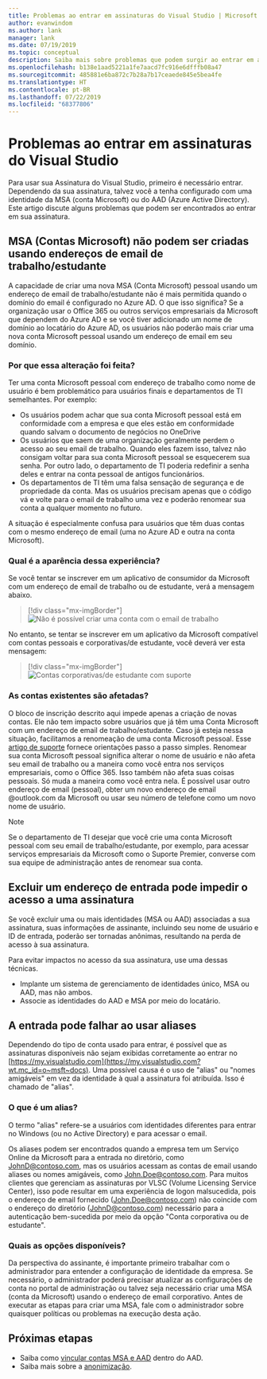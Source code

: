 ```yaml
---
title: Problemas ao entrar em assinaturas do Visual Studio | Microsoft Docs
author: evanwindom
ms.author: lank
manager: lank
ms.date: 07/19/2019
ms.topic: conceptual
description: Saiba mais sobre problemas que podem surgir ao entrar em assinaturas do Visual Studio
ms.openlocfilehash: b138e1aad5221a1fe7aacd7fc916e6dfffb08a47
ms.sourcegitcommit: 485881e6ba872c7b28a7b17ceaede845e5bea4fe
ms.translationtype: HT
ms.contentlocale: pt-BR
ms.lasthandoff: 07/22/2019
ms.locfileid: "68377806"
---
```

# <a name="issues-signing-in-to-visual-studio-subscriptions"></a>Problemas ao entrar em assinaturas do Visual Studio
Para usar sua Assinatura do Visual Studio, primeiro é necessário entrar.  Dependendo da sua assinatura, talvez você a tenha configurado com uma identidade da MSA (conta Microsoft) ou do AAD (Azure Active Directory).  Este artigo discute alguns problemas que podem ser encontrados ao entrar em sua assinatura.

## <a name="microsoft-accounts-msa-cannot-be-created-using-workschool-email-addresses"></a>MSA (Contas Microsoft) não podem ser criadas usando endereços de email de trabalho/estudante
A capacidade de criar uma nova MSA (Conta Microsoft) pessoal usando um endereço de email de trabalho/estudante não é mais permitida quando o domínio do email é configurado no Azure AD. O que isso significa? Se a organização usar o Office 365 ou outros serviços empresariais da Microsoft que dependem do Azure AD e se você tiver adicionado um nome de domínio ao locatário do Azure AD, os usuários não poderão mais criar uma nova conta Microsoft pessoal usando um endereço de email em seu domínio.

### <a name="why-was-this-change-made"></a>Por que essa alteração foi feita?
Ter uma conta Microsoft pessoal com endereço de trabalho como nome de usuário é bem problemático para usuários finais e departamentos de TI semelhantes. Por exemplo:
- Os usuários podem achar que sua conta Microsoft pessoal está em conformidade com a empresa e que eles estão em conformidade quando salvam o documento de negócios no OneDrive
- Os usuários que saem de uma organização geralmente perdem o acesso ao seu email de trabalho. Quando eles fazem isso, talvez não consigam voltar para sua conta Microsoft pessoal se esquecerem sua senha. Por outro lado, o departamento de TI poderia redefinir a senha deles e entrar na conta pessoal de antigos funcionários.
- Os departamentos de TI têm uma falsa sensação de segurança e de propriedade da conta. Mas os usuários precisam apenas que o código vá e volte para o email de trabalho uma vez e poderão renomear sua conta a qualquer momento no futuro.

A situação é especialmente confusa para usuários que têm duas contas com o mesmo endereço de email (uma no Azure AD e outra na conta Microsoft).

### <a name="what-does-this-experience-look-like"></a>Qual é a aparência dessa experiência?
Se você tentar se inscrever em um aplicativo de consumidor da Microsoft com um endereço de email de trabalho ou de estudante, verá a mensagem abaixo.

   > [!div class="mx-imgBorder"]
   > ![Não é possível criar uma conta com o email de trabalho](_img/sign-in-issues/cannot-use-work-email.png)

No entanto, se tentar se inscrever em um aplicativo da Microsoft compatível com contas pessoais e corporativas/de estudante, você deverá ver esta mensagem:

   > [!div class="mx-imgBorder"]
   > ![Contas corporativas/de estudante com suporte](_img/sign-in-issues/existing-account.png)

### <a name="are-existing-accounts-affected"></a>As contas existentes são afetadas?
O bloco de inscrição descrito aqui impede apenas a criação de novas contas. Ele não tem impacto sobre usuários que já têm uma Conta Microsoft com um endereço de email de trabalho/estudante. Caso já esteja nessa situação, facilitamos a renomeação de uma conta Microsoft pessoal. Esse [artigo de suporte](http://windows.microsoft.com/en-US/Windows/rename-personal-microsoft-account) fornece orientações passo a passo simples. Renomear sua conta Microsoft pessoal significa alterar o nome de usuário e não afeta seu email de trabalho ou a maneira como você entra nos serviços empresariais, como o Office 365. Isso também não afeta suas coisas pessoais. Só muda a maneira como você entra nela. É possível usar outro endereço de email (pessoal), obter um novo endereço de email @outlook.com da Microsoft ou usar seu número de telefone como um novo nome de usuário.

> [!NOTE]
> Se o departamento de TI desejar que você crie uma conta Microsoft pessoal com seu email de trabalho/estudante, por exemplo, para acessar serviços empresariais da Microsoft como o Suporte Premier, converse com sua equipe de administração antes de renomear sua conta.

## <a name="deleting-a-sign-in-address-may-prevent-access-to-a-subscription"></a>Excluir um endereço de entrada pode impedir o acesso a uma assinatura
Se você excluir uma ou mais identidades (MSA ou AAD) associadas a sua assinatura, suas informações de assinante, incluindo seu nome de usuário e ID de entrada, poderão ser tornadas anônimas, resultando na perda de acesso à sua assinatura.

Para evitar impactos no acesso da sua assinatura, use uma dessas técnicas.
- Implante um sistema de gerenciamento de identidades único, MSA ou AAD, mas não ambos.
- Associe as identidades do AAD e MSA por meio do locatário.

## <a name="signing-in-may-fail-when-using-aliases"></a>A entrada pode falhar ao usar aliases
Dependendo do tipo de conta usado para entrar, é possível que as assinaturas disponíveis não sejam exibidas corretamente ao entrar no [https://my.visualstudio.com](https://my.visualstudio.com?wt.mc_id=o~msft~docs). Uma possível causa é o uso de "alias" ou "nomes amigáveis" em vez da identidade à qual a assinatura foi atribuída. Isso é chamado de "alias".

### <a name="what-is-aliasing"></a>O que é um alias?
O termo "alias" refere-se a usuários com identidades diferentes para entrar no Windows (ou no Active Directory) e para acessar o email.

Os aliases podem ser encontrados quando a empresa tem um Serviço Online da Microsoft para a entrada no diretório, como JohnD@contoso.com, mas os usuários acessam as contas de email usando aliases ou nomes amigáveis, como John.Doe@contoso.com. Para muitos clientes que gerenciam as assinaturas por VLSC (Volume Licensing Service Center), isso pode resultar em uma experiência de logon malsucedida, pois o endereço de email fornecido (John.Doe@contoso.com) não coincide com o endereço do diretório (JohnD@contoso.com) necessário para a autenticação bem-sucedida por meio da opção "Conta corporativa ou de estudante".

### <a name="what-options-do-i-have"></a>Quais as opções disponíveis?
Da perspectiva do assinante, é importante primeiro trabalhar com o administrador para entender a configuração de identidade da empresa. Se necessário, o administrador poderá precisar atualizar as configurações de conta no portal de administração ou talvez seja necessário criar uma MSA (conta da Microsoft) usando o endereço de email corporativo. Antes de executar as etapas para criar uma MSA, fale com o administrador sobre quaisquer políticas ou problemas na execução desta ação. 

## <a name="next-steps"></a>Próximas etapas
- Saiba como [vincular contas MSA e AAD](/azure/active-directory/b2b/add-users-administrator) dentro do AAD.
- Saiba mais sobre a [anonimização](anonymization.md).
